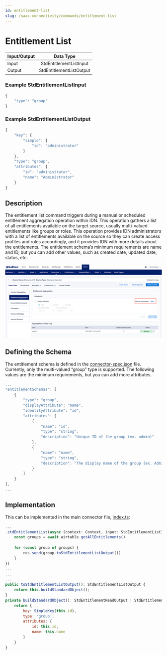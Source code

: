 ```yaml
---
id: entitlement-list
slug: /saas-connectivity/commands/entitlement-list
---
```

# Entitlement List

| Input/Output |  Data Type                  |
|:-------------|:---------------------------:|
| Input        | StdEntitlementListInput       |
| Output       | StdEntitlementListOutput      |

### Example StdEntitlementListInput
```javascript
{
    "type": "group" 
}
```
### Example StdEntitlementListOutput
```javascript
{
    "key": {
        "simple": {
            "id": "administrator"
        }
    },
    "type": "group",
    "attributes": {
        "id": "administrator",
        "name": "Administrator"
    }
}
```
## Description

The entitlement list command triggers during a manual or scheduled entitlement aggregation operation within IDN. This operation gathers a list of all entitlements available on the target source, usually multi-valued entitlements like groups or roles. This operation provides IDN administrators with a list of entitlements available on the source so they can create access profiles and roles accordingly, and it provides IDN with more details about the entitlements. The entitlement schema’s minimum requirements are name and ID, but you can add other values, such as created date, updated date, status, etc.

![Discover Schema 4](./img/entitlement_list_idn.png)

## Defining the Schema
The entitlement schema is defined in the [connector-spec.json](https://github.com/sailpoint-oss/airtable-example-connector/blob/main/connector-spec.json) file. Currently, only the multi-valued “group” type is supported. The following values are the minimum requirements, but you can add more attributes.

```javascript
...
"entitlementSchemas": [
	{
		"type": "group",
		"displayAttribute": "name",
		"identityAttribute": "id",
		"attributes": [
			{
				"name": "id",
				"type": "string",
				"description": "Unique ID of the group (ex. admin)"
			},
			{
				"name": "name",
				"type": "string",
				"description": "The display name of the group (ex. Admin)"
			}
		]
	}
],
...
```

## Implementation
This can be implemented in the main connector file, [index.ts](https://github.com/sailpoint-oss/airtable-example-connector/blob/main/src/index.ts):  

```javascript
...
.stdEntitlementList(async (context: Context, input: StdEntitlementListInput, res: Response<StdEntitlementListOutput>) => {
    const groups = await airtable.getAllEntitlements()

    for (const group of groups) {
        res.send(group.toStdEntitlementListOutput())
    }
})
...
...
...
public toStdEntitlementListOutput(): StdEntitlementListOutput {
    return this.buildStandardObject();
}
private buildStandardObject(): StdEntitlementReadOutput | StdEntitlementListOutput {
    return {
        key: SimpleKey(this.id),
        type: 'group',
        attributes: {
            id: this.id,
            name: this.name
        }
    }
}
```